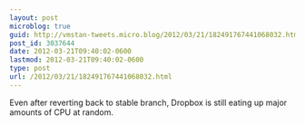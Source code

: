 ```yaml
---
layout: post
microblog: true
guid: http://vmstan-tweets.micro.blog/2012/03/21/182491767441068032.html
post_id: 3037644
date: 2012-03-21T09:40:02-0600
lastmod: 2012-03-21T09:40:02-0600
type: post
url: /2012/03/21/182491767441068032.html
---
```

Even after reverting back to stable branch, Dropbox is still eating up major amounts of CPU at random.
